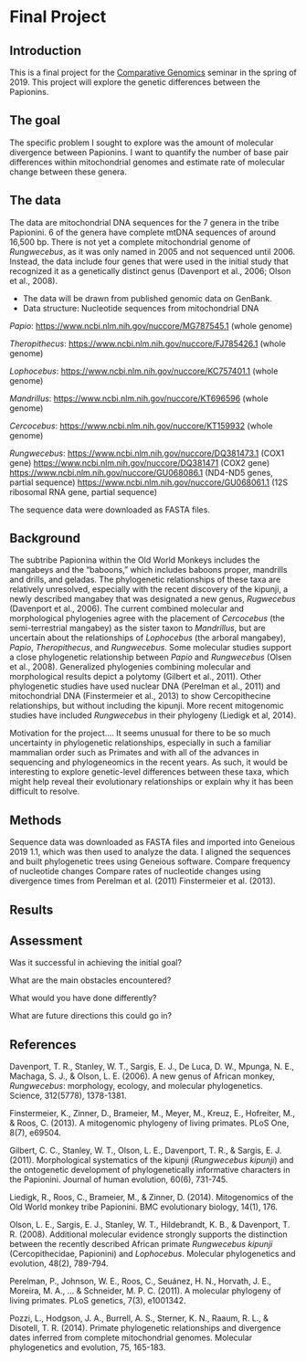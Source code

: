 # Final Project
## Introduction

This is a final project for the [Comparative Genomics](https://github.com/Yale-EEB723/syllabus) seminar in the spring of 2019. This project will explore the genetic differences between the Papionins.

## The goal

The specific problem I sought to explore was the amount of molecular divergence between Papionins. I want to quantify the number of base pair differences within mitochondrial genomes and estimate rate of molecular change between these genera.

## The data

The data are mitochondrial DNA sequences for the 7 genera in the tribe Papionini. 6 of the genera have complete mtDNA sequences of around 16,500 bp. There is not yet a complete mitochondrial genome of *Rungwecebus*, as it was only named in 2005 and not sequenced until 2006. Instead, the data include four genes that were used in the initial study that recognized it as a genetically distinct genus (Davenport et al., 2006; Olson et al., 2008).

- The data will be drawn from published genomic data on GenBank.
- Data structure: Nucleotide sequences from mitochondrial DNA

*Papio*: https://www.ncbi.nlm.nih.gov/nuccore/MG787545.1 (whole genome)

*Theropithecus*: https://www.ncbi.nlm.nih.gov/nuccore/FJ785426.1 (whole genome)

*Lophocebus*: https://www.ncbi.nlm.nih.gov/nuccore/KC757401.1 (whole genome)

*Mandrillus*: https://www.ncbi.nlm.nih.gov/nuccore/KT696596 (whole genome)

*Cercocebus*: https://www.ncbi.nlm.nih.gov/nuccore/KT159932 (whole genome)

*Rungwecebus*: https://www.ncbi.nlm.nih.gov/nuccore/DQ381473.1 (COX1 gene)
https://www.ncbi.nlm.nih.gov/nuccore/DQ381471 (COX2 gene)
https://www.ncbi.nlm.nih.gov/nuccore/GU068086.1 (ND4-ND5 genes, partial sequence)
https://www.ncbi.nlm.nih.gov/nuccore/GU068061.1 (12S ribosomal RNA gene, partial sequence)

The sequence data were downloaded as FASTA files.

## Background

The subtribe Papionina within the Old World Monkeys includes the mangabeys and the “baboons,” which includes baboons proper, mandrills and drills, and geladas. The phylogenetic relationships of these taxa are relatively unresolved, especially with the recent discovery of the kipunji, a newly described mangabey that was designated a new genus, *Rugwecebus* (Davenport et al., 2006). The current combined molecular and morphological phylogenies agree with the placement of *Cercocebus* (the semi-terrestrial mangabey) as the sister taxon to *Mandrillus*, but are uncertain about the relationships of *Lophocebus* (the arboral mangabey), *Papio*, *Theropithecus*, and *Rungwecebus*. Some molecular studies support a close phylogenetic relationship between *Papio* and *Rungwecebus* (Olsen et al., 2008). Generalized phylogenies combining molecular and morphological results depict a polytomy (Gilbert et al., 2011). Other phylogenetic studies have used nuclear DNA (Perelman et al., 2011) and mitochondrial DNA (Finstermeier et al., 2013) to show Cercopithecine relationships, but without including the kipunji. More recent mitogenomic studies have included *Rungwecebus* in their phylogeny (Liedigk et al, 2014).


Motivation for the project....
It seems unusual for there to be so much uncertainty in phylogenetic relationships, especially in such a familiar mammalian order such as Primates and with all of the advances in sequencing and phylogeneomics in the recent years. As such, it would be interesting to explore genetic-level differences between these taxa, which might help reveal their evolutionary relationships or explain why it has been difficult to resolve.


## Methods

Sequence data was downloaded as FASTA files and imported into Geneious 2019 1.1, which was then used to analyze the data. I aligned the sequences and built phylogenetic trees using Geneious software.
Compare frequency of nucleotide changes
Compare rates of nucleotide changes using divergence times from Perelman et al. (2011) Finstermeier et al. (2013).



## Results


## Assessment

Was it successful in achieving the initial goal?

What are the main obstacles encountered?

What would you have done differently?

What are future directions this could go in?

## References
Davenport, T. R., Stanley, W. T., Sargis, E. J., De Luca, D. W., Mpunga, N. E., Machaga, S. J., & Olson, L. E. (2006). A new genus of African monkey, *Rungwecebus*: morphology, ecology, and molecular phylogenetics. Science, 312(5778), 1378-1381.

Finstermeier, K., Zinner, D., Brameier, M., Meyer, M., Kreuz, E., Hofreiter, M., & Roos, C. (2013). A mitogenomic phylogeny of living primates. PLoS One, 8(7), e69504.

Gilbert, C. C., Stanley, W. T., Olson, L. E., Davenport, T. R., & Sargis, E. J. (2011). Morphological systematics of the kipunji (*Rungwecebus kipunji*) and the ontogenetic development of phylogenetically informative characters in the Papionini. Journal of human evolution, 60(6), 731-745.

Liedigk, R., Roos, C., Brameier, M., & Zinner, D. (2014). Mitogenomics of the Old World monkey tribe Papionini. BMC evolutionary biology, 14(1), 176.

Olson, L. E., Sargis, E. J., Stanley, W. T., Hildebrandt, K. B., & Davenport, T. R. (2008). Additional molecular evidence strongly supports the distinction between the recently described African primate *Rungwecebus kipunji* (Cercopithecidae, Papionini) and *Lophocebus*. Molecular phylogenetics and evolution, 48(2), 789-794.

Perelman, P., Johnson, W. E., Roos, C., Seuánez, H. N., Horvath, J. E., Moreira, M. A., ... & Schneider, M. P. C. (2011). A molecular phylogeny of living primates. PLoS genetics, 7(3), e1001342.

Pozzi, L., Hodgson, J. A., Burrell, A. S., Sterner, K. N., Raaum, R. L., & Disotell, T. R. (2014). Primate phylogenetic relationships and divergence dates inferred from complete mitochondrial genomes. Molecular phylogenetics and evolution, 75, 165-183.
